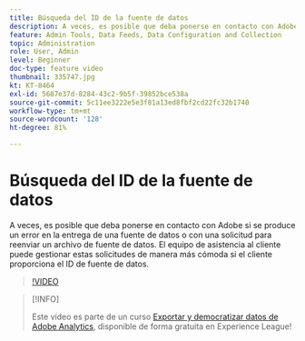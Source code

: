 ```yaml
---
title: Búsqueda del ID de la fuente de datos
description: A veces, es posible que deba ponerse en contacto con Adobe si se produce un error en la entrega de una fuente de datos o con una solicitud para reenviar un archivo de fuente de datos. El equipo de asistencia al cliente puede gestionar estas solicitudes de manera más cómoda si el cliente proporciona el ID de fuente de datos.
feature: Admin Tools, Data Feeds, Data Configuration and Collection
topic: Administration
role: User, Admin
level: Beginner
doc-type: feature video
thumbnail: 335747.jpg
kt: KT-8464
exl-id: 5687e37d-8284-43c2-9b5f-39852bce538a
source-git-commit: 5c11ee3222e5e3f81a13ed8fbf2cd22fc32b1740
workflow-type: tm+mt
source-wordcount: '128'
ht-degree: 81%

---
```


# Búsqueda del ID de la fuente de datos

A veces, es posible que deba ponerse en contacto con Adobe si se produce un error en la entrega de una fuente de datos o con una solicitud para reenviar un archivo de fuente de datos. El equipo de asistencia al cliente puede gestionar estas solicitudes de manera más cómoda si el cliente proporciona el ID de fuente de datos.

>[!VIDEO](https://video.tv.adobe.com/v/335747/?quality=12&learn=on)

>[!INFO]
>
> Este vídeo es parte de un curso [Exportar y democratizar datos de Adobe Analytics](https://experienceleague.adobe.com/?recommended=Analytics-A-1-2022.1.democratizing), disponible de forma gratuita en Experience League!